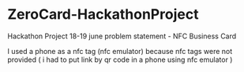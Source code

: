 # ZeroCard-HackathonProject
Hackathon Project 18-19 june
problem statement - NFC Business Card

I used a phone as a nfc tag (nfc emulator) because nfc tags were not provided ( i had to put link by qr code in a phone using nfc emulator )
